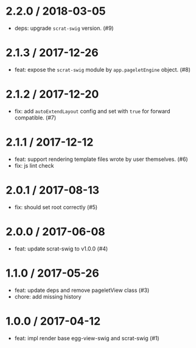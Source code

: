 
2.2.0 / 2018-03-05
==================

  * deps: upgrade `scrat-swig` version. (#9)

2.1.3 / 2017-12-26
==================

  * feat: expose the `scrat-swig` module by `app.pageletEngine` object. (#8)

2.1.2 / 2017-12-20
==================

  * fix: add `autoExtendLayout` config and set with `true` for forward compatible. (#7)

2.1.1 / 2017-12-12
==================

  * feat: support rendering template files wrote by user themselves. (#6)
  * fix: js lint check

2.0.1 / 2017-08-13
==================

  * fix: should set root correctly (#5)

2.0.0 / 2017-06-08
==================

  * feat: update scrat-swig to v1.0.0 (#4)

1.1.0 / 2017-05-26
==================

  * feat: update deps and remove pageletView class (#3)
  * chore: add missing history

1.0.0 / 2017-04-12
==================

  * feat: impl render base egg-view-swig and scrat-swig (#1)
